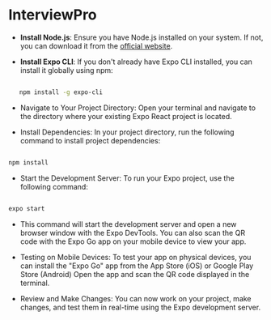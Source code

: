 # InterviewPro


- **Install Node.js**: Ensure you have Node.js installed on your system. If not, you can download it from the [official website](https://nodejs.org/).

- **Install Expo CLI**: If you don't already have Expo CLI installed, you can install it globally using npm:

```bash

   npm install -g expo-cli
```

- Navigate to Your Project Directory: Open your terminal and navigate to the directory where your existing Expo React project is located.

- Install Dependencies: In your project directory, run the following command to install project dependencies:

```bash

npm install

```

- Start the Development Server: To run your Expo project, use the following command:

```bash

expo start
```

- This command will start the development server and open a new browser window with the Expo DevTools. You can also scan the QR code with the Expo Go app on your mobile device to view your app.

- Testing on Mobile Devices: To test your app on physical devices, you can install the "Expo Go" app from the App Store (iOS) or Google Play Store (Android) Open the app and scan the QR code displayed in the terminal.

- Review and Make Changes: You can now work on your project, make changes, and test them in real-time using the Expo development server.
